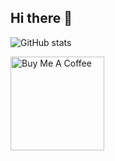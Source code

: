 ## Hi there 👋
![GitHub stats](https://github-readme-stats.vercel.app/api?username=keytonic&theme=dark&show_icons=true)


<a href="https://www.buymeacoffee.com/drootown" target="_blank"><img src="https://keytonic.net/projects/coffee.svg/?backgroundcolor=212830&coffee=a52a2a&color=ffffff&border=3d444d&borderwidth=3" alt="Buy Me A Coffee" width="150" ></a>

<!--
**keytonic/keytonic** is a ✨ _special_ ✨ repository because its `README.md` (this file) appears on your GitHub profile.

Here are some ideas to get you started:

- 🔭 I’m currently working on ...
- 🌱 I’m currently learning ...
- 👯 I’m looking to collaborate on ...
- 🤔 I’m looking for help with ...
- 💬 Ask me about ...
- 📫 How to reach me: ...
- 😄 Pronouns: ...
- ⚡ Fun fact: ...
-->

